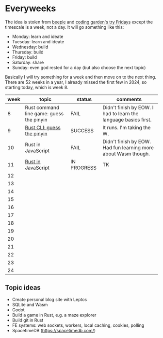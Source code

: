 # Everyweeks

The idea is stolen from [beeple](https://www.beeple-crap.com/everydays[) and [coding garden's try Fridays](https://coding.garden/) except the timescale is a week, not a day. It will go something like this:

- Monday: learn and ideate
- Tuesday: learn and ideate
- Wednesday: build
- Thursday: build
- Friday: build
- Saturday: share
- Sunday: even god rested for a day (but also choose the next topic)

Basically I will try something for a week and then move on to the next thing. There are 52 weeks in a year, I already missed the first few in 2024, so starting today, which is week 8.

| week | topic                                                | status | comments |
| ---- | ---------------------------------------------------- | ------ | -------- |
|   8  | Rust command line game: guess the pinyin | FAIL | Didn't finish by EOW. I had to learn the language basics first. |
|   9  | [Rust CLI: guess the pinyin](./week09/) | SUCCESS | It runs. I'm taking the W. |
|  10  | Rust in JavaScript | FAIL | Didn't finish by EOW. Had fun learning more about Wasm though. |
|  11  | [Rust in JavaScript](./week10/) | IN PROGRESS | TK |
|  12  |  |  |  |
|  13  |  |  |  |
|  14  |  |  |  |
|  15  |  |  |  |
|  16  |  |  |  |
|  17  |  |  |  |
|  18  |  |  |  |
|  19  |  |  |  |
|  20  |  |  |  |
|  21  |  |  |  |
|  22  |  |  |  |
|  23  |  |  |  |
|  24  |  |  |  |

## Topic ideas

- Create personal blog site with Leptos
- SQLite and Wasm
- Godot
- Build a game in Rust, e.g. a maze explorer
- Build git in Rust
- FE systems: web sockets, workers, local caching, cookies, polling
- SpacetimeDB (https://spacetimedb.com/)
